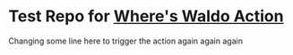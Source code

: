# Test Repo for [Where's Waldo Action](https://github.com/alexnaiman/where-s-waldo-action)

Changing some line here to trigger the action again again again